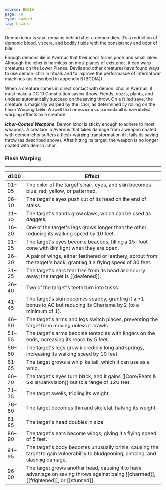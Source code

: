 ```yaml
---
source: BGDIA
page: 78
type: hazard
tag: hazard
---
```

Demon ichor is what remains behind after a demon dies. It's a reduction of demonic blood, viscera, and bodily fluids with the consistency and odor of bile.

Enough demons die in Avernus that their ichor forms pools and small lakes. Although the ichor is harmless on most planes of existence, it can warp creatures on the Lower Planes. Devils and other creatures have found ways to use demon ichor in rituals and to improve the performance of infernal war machines (as described in appendix B (BGDIA)).

When a creature comes in direct contact with demon ichor in Avernus, it must make a DC 10 Constitution saving throw. Fiends, oozes, plants, and undead automatically succeed on the saving throw. On a failed save, the creature is magically warped by the ichor, as determined by rolling on the Flesh Warping table. A spell that removes a curse ends all ichor-related warping effects on a creature.

**_Ichor-Coated Weapons_**. Demon ichor is sticky enough to adhere to most weapons. A creature in Avernus that takes damage from a weapon coated with demon ichor suffers a flesh-warping transformation if it fails its saving throw (as described above). After hitting its target, the weapon is no longer coated with demon ichor.

### Flesh Warping
---
|d100|Effect|
|---|-----------|
|01–05|The color of the target's hair, eyes, and skin becomes blue, red, yellow, or patterned.|
|06–10|The target's eyes push out of its head on the end of stalks.|
|11–15|The target's hands grow claws, which can be used as daggers.|
|16–20|One of the target's legs grows longer than the other, reducing its walking speed by 10 feet.|
|21–25|The target's eyes become beacons, filling a 15-foot cone with dim light when they are open.|
|26–30|A pair of wings, either feathered or leathery, sprout from the target's back, granting it a flying speed of 30 feet.|
|31–35|The target's ears tear free from its head and scurry away; the target is [[deafened]].|
|36–40|Two of the target's teeth turn into tusks.|
|41–45|The target's skin becomes scabby, granting it a +1 bonus to AC but reducing its Charisma by 2 (to a minimum of 1).|
|46–50|The target's arms and legs switch places, preventing the target from moving unless it crawls.|
|51–55|The target's arms become tentacles with fingers on the ends, increasing its reach by 5 feet.|
|56–60|The target's legs grow incredibly long and springy, increasing its walking speed by 10 feet.|
|61–65|The target grows a whiplike tail, which it can use as a whip.|
|66–70|The target's eyes turn black, and it gains [[Core/Feats & Skills/Darkvision]] out to a range of 120 feet.|
|71–75|The target swells, tripling its weight.|
|76–80|The target becomes thin and skeletal, halving its weight.|
|81–85|The target's head doubles in size.|
|86–90|The target's ears become wings, giving it a flying speed of 5 feet.|
|91–95|The target's body becomes unusually brittle, causing the target to gain vulnerability to bludgeoning, piercing, and slashing damage.|
|96–00|The target grows another head, causing it to have advantage on saving throws against being [[charmed]], [[frightened]], or [[stunned]].|

